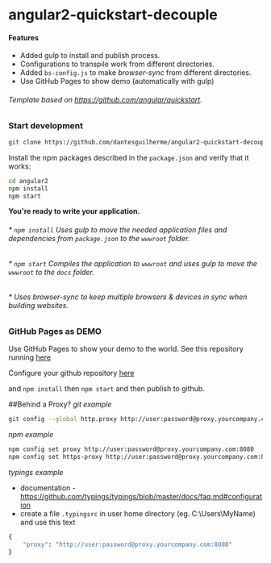 # angular2-quickstart-decouple

#### Features
* Added gulp to install and publish process. 
* Configurations to transpile work from different directories.
* Added `bs-config.js` to make *browser-sync* from different directories.
* Use GitHub Pages to show demo (automatically with gulp)

###### Template based on https://github.com/angular/quickstart.

### Start development

```bash
git clone https://github.com/dantesguilherme/angular2-quickstart-decouple.git
```

Install the npm packages described in the `package.json` and verify that it works:

```bash
cd angular2
npm install
npm start
```
**You're ready to write your application.**

###### * `npm install` Uses gulp to move the _needed_ application files and dependencies from `package.json` to the `wwwroot` folder.
###### * `npm start` Compiles the application to `wwwroot` and uses gulp to move the `wwwroot` to the `docs` folder.
###### * Uses browser-sync to keep multiple browsers & devices in sync when building websites.

### GitHub Pages as DEMO

Use GitHub Pages to show your demo to the world. See this repository running [here](https://dantesguilherme.github.io/angular2-quickstart-decouple/)

Configure your github repository [here](https://help.github.com/articles/configuring-a-publishing-source-for-github-pages/)

and `npm install` then `npm start` and then publish to github.


##Behind a Proxy?
*git example*
```bash
git config --global http.proxy http://user:password@proxy.yourcompany.com:8080
```
*npm example*
```bash
npm config set proxy http://user:password@proxy.yourcompany.com:8080
npm config set https-proxy http://user:password@proxy.yourcompany.com:8080
```
*typings example*
* documentation - https://github.com/typings/typings/blob/master/docs/faq.md#configuration
* create a file `.typingsrc` in user home directory (eg. C:\Users\MyName\) and use this text
```bash
{
	"proxy": "http://user:password@proxy.yourcompany.com:8080"
}
```



